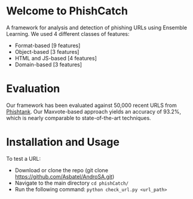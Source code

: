 # Welcome to PhishCatch

A framework for analysis and detection of phishing URLs using Ensemble Learning. We used 4 different classes of features:

- Format-based [9 features]
- Object-based [3 features]
- HTML and JS-based [4 features]
- Domain-based [3 features]

# Evaluation

Our framework has been evaluated against 50,000 recent URLS from <a href="https://www.phishtank.com/">Phishtank</a>. Our Maxvote-based approach yields an accuracy of 93.2%, which is nearly comparable to state-of-the-art techniques.
   
# Installation and Usage

To test a URL:
- Download or clone the repo (git clone https://github.com/Asbatel/AndroSA.git)
- Navigate to the main directory `cd phishCatch/`
- Run the following command: `python check_url.py <url_path>`




